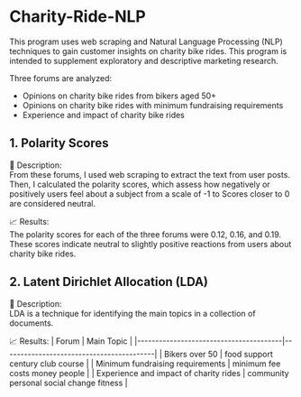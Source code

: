 # Charity-Ride-NLP

This program uses web scraping and Natural Language Processing (NLP) techniques to gain customer insights on charity bike rides. This program is intended to supplement exploratory and descriptive marketing research.

Three forums are analyzed:
* Opinions on charity bike rides from bikers aged 50+
* Opinions on charity bike rides with minimum fundraising requirements
* Experience and impact of charity bike rides

## 1. Polarity Scores

📄 Description:\
From these forums, I used web scraping to extract the text from user posts. Then, I calculated the polarity scores, which assess how negatively or positively users feel about a subject from a scale of -1 to Scores closer to 0 are considered neutral.

📈 Results:\
The polarity scores for each of the three forums were 0.12, 0.16, and 0.19. These scores indicate neutral to slightly positive reactions from users about charity bike rides.

## 2. Latent Dirichlet Allocation (LDA)

📄 Description:\
LDA is a technique for identifying the main topics in a collection of documents.

📈 Results:
| Forum                                  | Main Topic                               |
|----------------------------------------|------------------------------------------|
| Bikers over 50                         | food support century club course         |
| Minimum fundraising requirements       | minimum fee costs money people           |
| Experience and impact of charity rides | community personal social change fitness |
